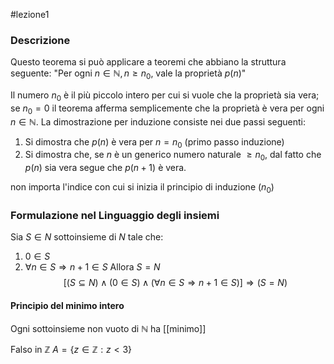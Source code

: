 #lezione1 

### Descrizione
Questo teorema si può applicare a teoremi che abbiano la struttura seguente:
"Per ogni $n \in \mathbb{N}, n\geq n_{0}$, vale la proprietà $p(n)$"

Il numero $n_{0}$ è il più piccolo intero per cui si vuole che la proprietà sia vera; se $n_{0}= 0$ il teorema afferma semplicemente che la proprietà è vera per ogni $n \in \mathbb{N}$.
La dimostrazione per induzione consiste nei due passi seguenti:
1) Si dimostra che $p(n)$ è vera per $n=n_{0}$ (primo passo induzione)
2) Si dimostra che, se $n$ è un generico numero naturale $\geq n_{0}$, dal fatto che $p(n)$ sia vera segue che $p(n+1)$ è vera.

non importa l'indice con cui si inizia il principio di induzione ($n_{0}$)

### Formulazione nel Linguaggio degli insiemi

Sia $S \in N$ sottoinsieme di $N$ tale che:
1) $0 \in S$ 
2) $\forall n\in S\Longrightarrow n+1 \in S$
Allora $S=N$
$$[(S\subseteq N)\wedge(0\in S)\wedge(\forall n\in S\Longrightarrow n+1\in S)]\Longrightarrow(S=N)$$
#### Principio del minimo intero
Ogni sottoinsieme non vuoto di $\mathbb{N}$ ha [[minimo]]

Falso in $\mathbb{Z}$
$A=\{z\in \mathbb{Z}: z<3\}$ 
